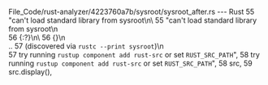 File_Code/rust-analyzer/4223760a7b/sysroot/sysroot_after.rs --- Rust
55                 "can't load standard library from sysroot\n\                                                                                              55                 "can't load standard library from sysroot\n\
56                  {:?}\n\                                                                                                                                  56                  {}\n\
..                                                                                                                                                           57                  (discovered via `rustc --print sysroot`)\n\
57                  try running `rustup component add rust-src` or set `RUST_SRC_PATH`",                                                                     58                  try running `rustup component add rust-src` or set `RUST_SRC_PATH`",
58                 src,                                                                                                                                      59                 src.display(),

